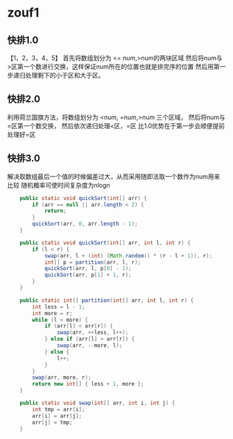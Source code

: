 # zouf1
## 快排1.0

【1，2，3，4，5】
首先将数组划分为 <= num,>num的两块区域
然后将num与>区第一个数进行交换，这样保证num所在的位置也就是排完序的位置
然后用第一步递归处理剩下的小于区和大于区。

## 快排2.0

利用荷兰国旗方法，将数组划分为 <num, =num,>num 三个区域，
然后将num与=区第一个数交换，
然后依次递归处理<区，=区
比1.0优势在于第一步会顺便提前处理好=区

## 快排3.0

解决取数组最后一个值的时候偏差过大，从而采用随即法取一个数作为num用来比较
随机概率可使时间复杂度为nlogn

```java
	public static void quickSort(int[] arr) {
		if (arr == null || arr.length < 2) {
			return;
		}
		quickSort(arr, 0, arr.length - 1);
	}

	public static void quickSort(int[] arr, int l, int r) {
		if (l < r) {
			swap(arr, l + (int) (Math.random() * (r - l + 1)), r);
			int[] p = partition(arr, l, r);
			quickSort(arr, l, p[0] - 1);
			quickSort(arr, p[1] + 1, r);
		}
	}

	public static int[] partition(int[] arr, int l, int r) {
		int less = l - 1;
		int more = r;
		while (l < more) {
			if (arr[l] < arr[r]) {
				swap(arr, ++less, l++);
			} else if (arr[l] > arr[r]) {
				swap(arr, --more, l);
			} else {
				l++;
			}
		}
		swap(arr, more, r);
		return new int[] { less + 1, more };
	}

	public static void swap(int[] arr, int i, int j) {
		int tmp = arr[i];
		arr[i] = arr[j];
		arr[j] = tmp;
	}
```